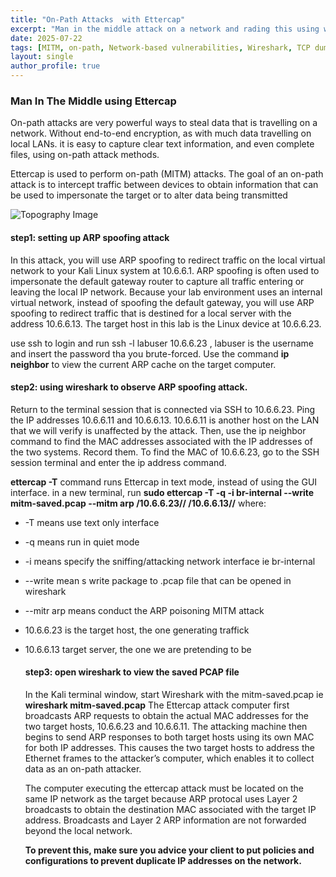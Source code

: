 ```yaml
---
title: "On-Path Attacks  with Ettercap"
excerpt: "Man in the middle attack on a network and rading this using wireshack"
date: 2025-07-22
tags: [MITM, on-path, Network-based vulnerabilities, Wireshark, TCP dump]
layout: single
author_profile: true
---
```

### Man In The Middle using Ettercap
On-path attacks are very powerful ways to steal data that is travelling on a network. Without end-to-end encryption,
as with much data travelling on local LANs.
it is easy to capture clear text information, and even complete files, using on-path attack methods.

Ettercap is used to perform on-path (MITM) attacks. The goal of an on-path attack is to intercept traffic 
between devices to obtain information that can be used to impersonate the target or to alter data being transmitted

![Topography Image](assets/image/topography.png)

#### step1: setting up ARP spoofing attack
In this attack, you will use ARP spoofing to redirect traffic on the local virtual network to your Kali Linux system at 
10.6.6.1. ARP spoofing is often used to impersonate the default gateway router to capture all traffic entering or leaving
the local IP network. Because your lab environment uses an internal virtual network, instead of spoofing the default gateway, 
you will use ARP spoofing to redirect traffic that is destined for a local server with the address 10.6.6.13.
The target host in this lab is the Linux device at 10.6.6.23. 

use ssh to login and run ssh -l labuser 10.6.6.23 , labuser is the username and insert the password tha you brute-forced.
Use the command **ip neighbor** to view the current ARP cache on the target computer.

#### step2: using wireshark to observe ARP spoofing attack.
Return to the terminal session that is connected via SSH to 10.6.6.23. Ping the IP addresses 10.6.6.11 and 10.6.6.13. 10.6.6.11 is
another host on the LAN that we will verify is unaffected by the attack. Then, use the ip neighbor command to find the MAC 
addresses associated with the IP addresses of the two systems. Record them.
To find the MAC of 10.6.6.23, go to the SSH session terminal and enter the ip address command.

**ettercap -T** command runs Ettercap in text mode, instead of using the GUI interface. 
in a new terminal, run **sudo ettercap -T -q -i br-internal --write mitm-saved.pcap --mitm arp /10.6.6.23// /10.6.6.13//**
where:
- -T means use text only interface
- -q means run in quiet mode
- -i means specify the sniffing/attacking network interface ie br-internal
- --write mean s write package to .pcap file that can be opened in wireshark
- --mitr arp means conduct the ARP poisoning MITM attack
- 10.6.6.23 is the target host, the one generating traffick
- 10.6.6.13 target server, the one we are pretending to be

  #### step3: open wireshark to view the saved PCAP file
  In the Kali terminal window, start Wireshark with the mitm-saved.pcap ie **wireshark mitm-saved.pcap**
  The Ettercap attack computer first broadcasts ARP requests to obtain the actual MAC addresses for the two target hosts,
  10.6.6.23 and 10.6.6.11. The attacking machine then begins to send ARP responses to both target hosts using its own MAC
   for both IP addresses. This causes the two target hosts to address the Ethernet frames to the attacker’s computer,
   which enables it to collect data as an on-path attacker.

  The computer executing the ettercap attack must be located on the same IP network as the target because ARP protocal
  uses Layer 2 broadcasts to obtain the destination MAC associated with the target IP address. Broadcasts and
  Layer 2 ARP information are not forwarded beyond the local network.

  **To prevent this, make sure you advice your client to put policies and configurations to prevent duplicate
  IP addresses on the network.**

  
  
  
  





